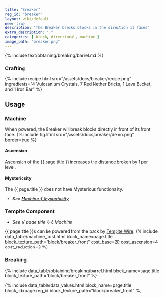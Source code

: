 ```yaml
---
title: "Breaker"
reg_id: "breaker"
layout: wiki/default
new: true
description: "The Breaker breaks blocks in the direction it faces"
extra_description: "."
categories: [ block, directional, machine ]
image_path: "breaker.png"
---
```


<!-- Obtaining -->
<!-- Breaking -->
{% include text/obtaining/breaking/barrel.md %}

### Crafting
{% include recipe.html src="/assets/docs/breaker/recipe.png" ingredients="4 Vulcaanium Crystals, 7 Red Nether Bricks, 1 Lava Bucket, and 1 Iron Bar" %}

## Usage
### Machine
When powered, the Breaker will break blocks directly in front of its front face.
{% include fig.html src="/assets/docs/breaker/demo.png" border=true %}
#### Ascension
Ascension of the {{ page.title }} increases the distance broken by 1 per level.
#### Mysteriosity
The {{ page.title }} does not have Mysterious functionality.
- *See [Machine § Mysteriosity](/wiki/Machine#mysteriosity)*

### Tempite Component
- *See [{{ page.title }} § Machine ](#machine)*

{{ page.title }}s can be powered from the back by [Tempite Wire](/wiki/Tempite_Wire).
{% include data_table/machine_cost.html block_name=page.title block_texture_path="block/breaker_front" cost_base=20 cost_ascension=4 cost_reduction=3 %}

### Breaking
{% include data_table/obtaining/breaking/barrel.html block_name=page.title block_texture_path="block/breaker_front" %}

<!-- Data Values -->
<!-- ID -->
{% include data_table/data_values.html block_name=page.title block_id=page.reg_id block_texture_path="block/breaker_front" %}
